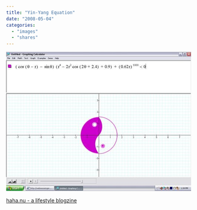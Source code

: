 ```yaml
---
title: "Yin-Yang Equation"
date: "2008-05-04"
categories: 
  - "images"
  - "shares"
---
```


![](images/4wnP83SaF8lfh2ohDtxsInyx_500.jpg)

[haha.nu - a lifestyle blogzine](http://haha.nu/funny/yin-yang-equation/)
